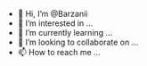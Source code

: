 - 👋 Hi, I’m @Barzanii
- 👀 I’m interested in ...
- 🌱 I’m currently learning ...
- 💞️ I’m looking to collaborate on ...
- 📫 How to reach me ...

<!---
Barzanii/Barzanii is a ✨ special ✨ repository because its `README.md` (this file) appears on your GitHub profile.
You can click the Preview link to take a look at your changes.
--->
